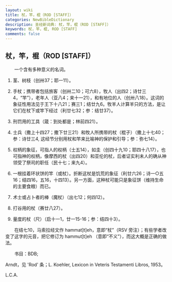```yaml
---
layout: wiki
title: 杖，竿，棍（ROD [STAFF]）
categories: NewBibleDictionary
description: 圣经新词典: 杖，竿，棍（ROD [STAFF]）
keywords: 杖，竿，棍, ROD [STAFF]
comments: false
---
```


## 杖，竿，棍（ROD [STAFF]）

　　一个含有多种意义的名词。

1. 茎、树枝（创卅37；耶一11）。

2. 手杖；携带者包括旅客（创卅二10；可六8），牧人（出四2；诗廿三4，“竿”），老年人（亚八4；来十一21），和有地位的人（创卅八18）。这词的象征性用法见于王下十八21；赛三1；结廿九6。牧羊人计算羊只的方法，是让它们在杖下或竿下经过（利廿七32；参：结廿37）。

3. 刑罚用的工具（箴：到处都是；林前四21）。

4. 士兵（撒上十四27；撒下廿三21）和牧人所携带的杖（棍子）（撒上十七40；参：诗廿三4, 这经节分别用杖和竿来比喻神的保护和引导；参：弥七14）。

5. 权柄的象征，可指人的权柄（士五14），如圭（创四十九10；耶四十八17），也可指神的权柄，像摩西的杖（出四20）和亚伦的杖，后者证实利未人的确从神领受了祭司的职任（民十七；来九4）。

6. 一根挂着环状饼的竿（或杖）。折断这杖是饥荒的象征（利廿六26；诗一○五16；结四16，五16，十四13）。另一方面，这种杖可能只是象征饼（维持生命的主要食粮）而已。

7. 术士或占卜者的棒（魔杖）（出七12；何四12）。

8. 打谷用的杖（赛廿八27）。

9. 量度的杖（尺）（启十一1，廿一15-16；参：结四十3）。

　　在结七10，马索拉经文作 hammat]t]eh，意即“杖”（RSV 旁注）；有些学者改变了这字的元音，把它修订为 hammut]t]eh （意即“不义”），而这大概是正确的做法。

　　书目：BDB;

Arndt，见 'Rod' 条；L. Koehler, Lexicon in Veteris Testamenti Libros, 1953。

L.C.A.








